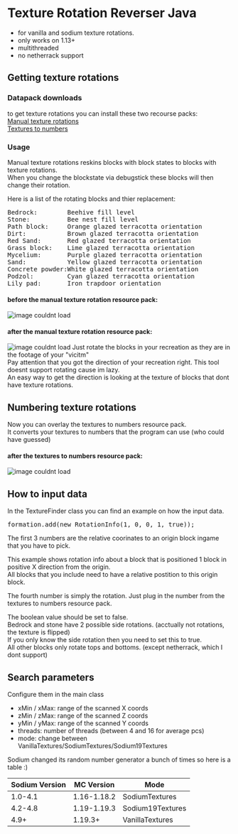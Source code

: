 # Texture Rotation Reverser Java
- for vanilla and sodium texture rotations.
- only works on 1.13+
- multithreaded
- no netherrack support

## Getting texture rotations

### Datapack downloads

to get texture rotations you can install these two recourse packs:\
[Manual texture rotations](https://cdn.discordapp.com/attachments/766084065795244092/825795329290534923/Manual_texture_rotations.zip) \
[Textures to numbers](https://cdn.discordapp.com/attachments/766084065795244092/825795334885998602/Textures_to_numbers.zip)

### Usage
Manual texture rotations reskins blocks with block states to blocks with texture rotations. \
When you change the blockstate via debugstick these blocks will then change their rotation. 

Here is a list of the rotating blocks and thier replacement: 

<pre>
Bedrock:        Beehive fill level
Stone:          Bee nest fill level
Path block:     Orange glazed terracotta orientation
Dirt:           Brown glazed terracotta orientation
Red Sand:       Red glazed terracotta orientation
Grass block:    Lime glazed terracotta orientation
Mycelium:       Purple glazed terracotta orientation
Sand:           Yellow glazed terracotta orientation
Concrete powder:White glazed terracotta orientation
Podzol:         Cyan glazed terracotta orientation
Lily pad:       Iron trapdoor orientation
</pre>
#### before the manual texture rotation resource pack:
![image couldnt load](https://cdn.discordapp.com/attachments/766084065795244092/825795612887744532/pack.png)
#### after the manual texture rotation resource pack:
![image couldnt load](https://cdn.discordapp.com/attachments/766084065795244092/825795892669186058/2021-03-28_19.06.16.png)
Just rotate the blocks in your recreation as they are in the footage of your "vicitm" \
Pay attention that you got the direction of your recreation right. This tool doesnt support rotating cause im lazy. \
An easy way to get the direction is looking at the texture of blocks that dont have texture rotations.

## Numbering texture rotations

Now you can overlay the textures to numbers resource pack. \
It converts your textures to numbers that the program can use (who could have guessed)
#### after the textures to numbers resource pack:
![image couldnt load](https://cdn.discordapp.com/attachments/766084065795244092/825795905457750107/2021-03-28_19.06.53.png)

## How to input data
In the TextureFinder class you can find an example on how the input data.
<pre>
formation.add(new RotationInfo(1, 0, 0, 1, true));
</pre>
The first 3 numbers are the relative coorinates to an origin block ingame that you have to pick.

This example shows rotation info about a block that is positioned 1 block in positive X direction from the origin. \
All blocks that you include need to have a relative postition to this origin block.

The fourth number is simply the rotation. Just plug in the number from the textures to numbers resource pack.

The boolean value should be set to false. \
Bedrock and stone have 2 possible side rotations. (acctually not rotations, the texture is flipped) \
If you only know the side rotation then you need to set this to true. \
All other blocks only rotate tops and bottoms.  (except netherrack, which I dont support)

## Search parameters
Configure them in the main class
- xMin / xMax: range of the scanned X coords
- zMin / zMax: range of the scanned Z coords
- yMin / yMax: range of the scanned Y coords
- threads: number of threads (between 4 and 16 for average pcs)
- mode: change between VanillaTextures/SodiumTextures/Sodium19Textures

Sodium changed its random number generator a bunch of times so here is a table :)

| Sodium Version | MC Version  | Mode             |
|----------------|-------------|------------------|
| 1.0-4.1        | 1.16-1.18.2 | SodiumTextures   |
| 4.2-4.8        | 1.19-1.19.3 | Sodium19Textures |
| 4.9+           | 1.19.3+     | VanillaTextures  |







